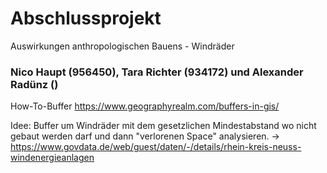 # Abschlussprojekt
Auswirkungen anthropologischen Bauens - Windräder

### Nico Haupt (956450), Tara Richter (934172) und Alexander Radünz ()


How-To-Buffer
https://www.geographyrealm.com/buffers-in-gis/

Idee: Buffer um Windräder mit dem gesetzlichen Mindestabstand wo nicht gebaut werden darf und dann "verlorenen Space" analysieren. &rarr;	
https://www.govdata.de/web/guest/daten/-/details/rhein-kreis-neuss-windenergieanlagen
